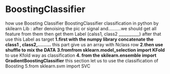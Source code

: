 # BoostingClassifier
how use Boosting Classifier
BoostingClassifier classification in python by skilearn Lib :
after denoising the pic or signal and..........we should get all feature from them
 then get them Label (calss1, class2 ,,,,,,,,,,,,,,,,)
after that use this Label as target 
**1.first with the numpy library  concatenate the class1 , class2,.........** 
this part give us an array with Nclass row 
**2.then use shuffle to mix the DATA** 
**3.fromfrom sklearn.model_selection import KFold** 
to use Kfold way as classification 
**4. from the skilearn.ensemble import GradientBoostingClassifier** 
this  section let us to use the classification of Boosting
5.from sklearn.svm import SVC
